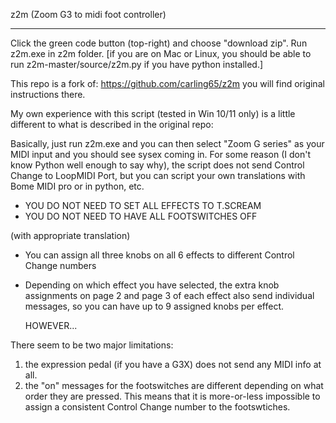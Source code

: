 z2m (Zoom G3 to midi foot controller)


------------------------------------------------
Click the green code button (top-right) and choose "download zip". Run z2m.exe in z2m folder.
[if you are on Mac or Linux, you should be able to run z2m-master/source/z2m.py if you have python installed.]

This repo is a fork of: https://github.com/carling65/z2m
you will find original instructions there.

My own experience with this script (tested in Win 10/11 only) is a little different to what is described in the original repo:

Basically, just run z2m.exe and you can then select "Zoom G series" as your MIDI input and you should see sysex coming in.
For some reason (I don't know Python well enough to say why), the script does not send Control Change to LoopMIDI Port, but you can script your own translations with Bome MIDI pro or in python, etc.
 
 - YOU DO NOT NEED TO SET ALL EFFECTS TO T.SCREAM
 - YOU DO NOT NEED TO HAVE ALL FOOTSWITCHES OFF

(with appropriate translation)
- You can assign all three knobs on all 6 effects to different Control Change numbers
- Depending on which effect you have selected, the extra knob assignments on page 2 and page 3 of each effect also send individual messages, so you can have up to 9 assigned knobs per effect.

  HOWEVER...

There seem to be two major limitations:
1. the expression pedal (if you have a G3X) does not send any MIDI info at all.
2. the "on" messages for the footswitches are different depending on what order they are pressed. This means that it is more-or-less impossible to assign a consistent Control Change number to the footswtiches.
